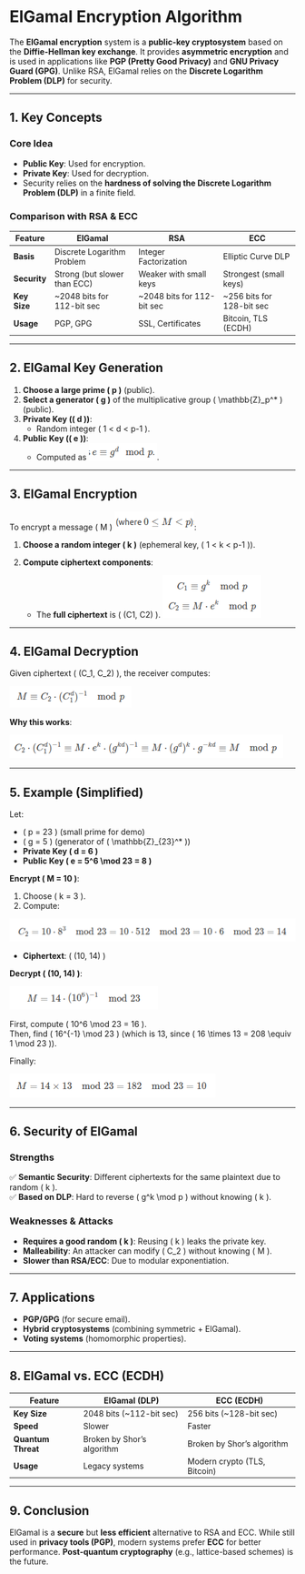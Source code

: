 # **ElGamal Encryption Algorithm**

The **ElGamal encryption** system is a **public-key cryptosystem** based on the **Diffie-Hellman key exchange**. It provides **asymmetric encryption** and is used in applications like **PGP (Pretty Good Privacy)** and **GNU Privacy Guard (GPG)**. Unlike RSA, ElGamal relies on the **Discrete Logarithm Problem (DLP)** for security.

---

## **1. Key Concepts**
### **Core Idea**
- **Public Key**: Used for encryption.
- **Private Key**: Used for decryption.
- Security relies on the **hardness of solving the Discrete Logarithm Problem (DLP)** in a finite field.

### **Comparison with RSA & ECC**
| Feature          | ElGamal                     | RSA                          | ECC                          |
|------------------|----------------------------|-----------------------------|-----------------------------|
| **Basis**        | Discrete Logarithm Problem | Integer Factorization       | Elliptic Curve DLP          |
| **Security**     | Strong (but slower than ECC) | Weaker with small keys      | Strongest (small keys)      |
| **Key Size**     | ~2048 bits for 112-bit sec  | ~2048 bits for 112-bit sec  | ~256 bits for 128-bit sec   |
| **Usage**        | PGP, GPG                   | SSL, Certificates           | Bitcoin, TLS (ECDH)         |

---

## **2. ElGamal Key Generation**
1. **Choose a large prime \( p \)** (public).
2. **Select a generator \( g \)** of the multiplicative group \( \mathbb{Z}_p^* \) (public).
3. **Private Key (\( d \))**:
   - Random integer \( 1 < d < p-1 \).
4. **Public Key (\( e \))**:
   - Computed as ![EIGamal.png](../../../images/cybersecurity/EIGamal.png).

---

## **3. ElGamal Encryption**
To encrypt a message \( M \) ![EIGamal1.png](../../../images/cybersecurity/EIGamal1.png):
1. **Choose a random integer \( k \)** (ephemeral key, \( 1 < k < p-1 \)).
2. **Compute ciphertext components**:
   
   - The **full ciphertext** is \( (C1, C2) \).
    ![EIGamal2.png](../../../images/cybersecurity/EIGamal2.png)
---

## **4. ElGamal Decryption**
Given ciphertext \( (C_1, C_2) \), the receiver computes:

![EIGamal3.png](../../../images/cybersecurity/EIGamal3.png)

**Why this works**:

![EIGamal4.png](../../../images/cybersecurity/EIGamal4.png)

---

## **5. Example (Simplified)**
Let:
- \( p = 23 \) (small prime for demo)
- \( g = 5 \) (generator of \( \mathbb{Z}_{23}^* \))
- **Private Key \( d = 6 \)**
- **Public Key \( e = 5^6 \mod 23 = 8 \)**

**Encrypt \( M = 10 \)**:
1. Choose \( k = 3 \).
2. Compute:

  ![img.png](../../../images/cybersecurity/EIGamal5.png)
   - **Ciphertext**: \( (10, 14) \)

**Decrypt \( (10, 14) \)**:

![img_1.png](../../../images/cybersecurity/EIGamal6.png)

First, compute \( 10^6 \mod 23 = 16 \).  
Then, find \( 16^{-1} \mod 23 \) (which is 13, since \( 16 \times 13 = 208 \equiv 1 \mod 23 \)).  

Finally:

![img_2.png](../../../images/cybersecurity/EIGamal7.png)

---

## **6. Security of ElGamal**
### **Strengths**
✅ **Semantic Security**: Different ciphertexts for the same plaintext due to random \( k \).  
✅ **Based on DLP**: Hard to reverse \( g^k \mod p \) without knowing \( k \).  

### **Weaknesses & Attacks**
- **Requires a good random \( k \)**: Reusing \( k \) leaks the private key.
- **Malleability**: An attacker can modify \( C_2 \) without knowing \( M \).
- **Slower than RSA/ECC**: Due to modular exponentiation.

---

## **7. Applications**
- **PGP/GPG** (for secure email).
- **Hybrid cryptosystems** (combining symmetric + ElGamal).
- **Voting systems** (homomorphic properties).

---

## **8. ElGamal vs. ECC (ECDH)**
| Feature          | ElGamal (DLP)              | ECC (ECDH)                  |
|------------------|----------------------------|-----------------------------|
| **Key Size**     | 2048 bits (~112-bit sec)   | 256 bits (~128-bit sec)     |
| **Speed**        | Slower                     | Faster                      |
| **Quantum Threat** | Broken by Shor’s algorithm | Broken by Shor’s algorithm  |
| **Usage**        | Legacy systems             | Modern crypto (TLS, Bitcoin)|

---

## **9. Conclusion**
ElGamal is a **secure** but **less efficient** alternative to RSA and ECC. While still used in **privacy tools (PGP)**, modern systems prefer **ECC** for better performance. **Post-quantum cryptography** (e.g., lattice-based schemes) is the future.
